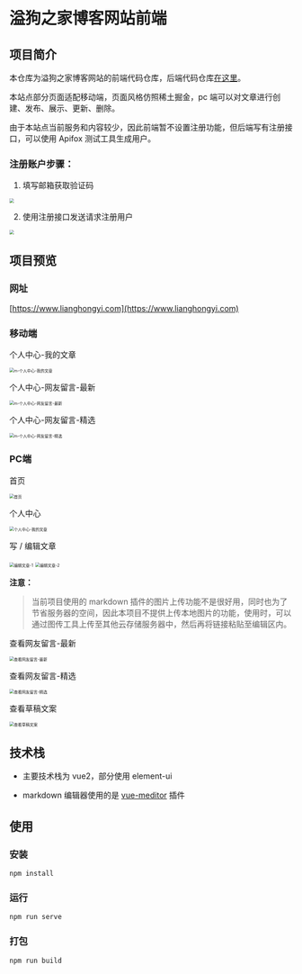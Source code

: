 # 溢狗之家博客网站前端

## 项目简介

本仓库为溢狗之家博客网站的前端代码仓库，后端代码仓库[在这里](https://github.com/YYgx2020/yg_server.git)。

本站点部分页面适配移动端，页面风格仿照稀土掘金，pc 端可以对文章进行创建、发布、展示、更新、删除。

由于本站点当前服务和内容较少，因此前端暂不设置注册功能，但后端写有注册接口，可以使用 Apifox 测试工具生成用户。

### 注册账户步骤：

1. 填写邮箱获取验证码

<img src="./public/image/测试获取验证码.png" style="zoom:50%;" />

2. 使用注册接口发送请求注册用户

<img src="./public/image/注册接口.png" style="zoom:50%;" />

## 项目预览

### 网址

[https://www.lianghongyi.com](https://www.lianghongyi.com)

### 移动端

个人中心-我的文章

<img src="./public/image/m-个人中心-我的文章.png" alt="m-个人中心-我的文章" style="zoom: 50%;" />

个人中心-网友留言-最新

<img src="./public/image/m-个人中心-网友留言-最新.png" alt="m-个人中心-网友留言-最新" style="zoom:50%;" />

个人中心-网友留言-精选

<img src="./public/image/m-个人中心-网友留言-精选.png" alt="m-个人中心-网友留言-精选" style="zoom:50%;" />

### PC端

首页

<img src="./public/image/PC端口首页.png " alt="首页" style="zoom:50%;" />

个人中心

<img src="./public/image/个人中心-我的文章.png" alt="个人中心-我的文章" style="zoom:50%;" />

写 / 编辑文章

<img src="./public/image/编辑文章-1.png" alt="编辑文章-1" style="zoom:50%;" />

<img src="./public/image/编辑文章-2.png" alt="编辑文章-2" style="zoom:50%;" />

**注意：**

>  当前项目使用的 markdown 插件的图片上传功能不是很好用，同时也为了节省服务器的空间，因此本项目不提供上传本地图片的功能，使用时，可以通过图传工具上传至其他云存储服务器中，然后再将链接粘贴至编辑区内。

查看网友留言-最新

<img src="./public/image/查看网友留言-最新.png" alt="查看网友留言-最新" style="zoom:50%;" />

查看网友留言-精选

<img src="./public/image/查看网友留言-精选.png" alt="查看网友留言-精选" style="zoom:50%;" />

查看草稿文案

<img src="./public/image/查看草稿文案.png" alt="查看草稿文案" style="zoom:50%;" />



## 技术栈

- 主要技术栈为 vue2，部分使用 element-ui

- markdown 编辑器使用的是 [vue-meditor](https://zhaoxuhui1122.github.io/vue-markdown-docs/) 插件



## 使用

### 安装

```
npm install
```

### 运行

```
npm run serve
```

### 打包

```
npm run build
```



